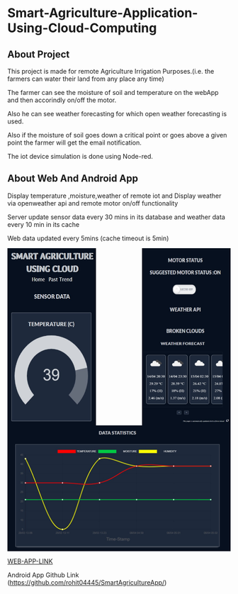 # Smart-Agriculture-Application-Using-Cloud-Computing
## About Project
This project is made for remote Agriculture Irrigation Purposes.(i.e. the farmers can water their land from any place any time)

The farmer can see the moisture of soil and temperature on the webApp and then accorindly on/off the motor.

Also he can see weather forecasting for which open weather forecasting is used.

Also if the moisture of soil goes down a critical point or goes above a given point the farmer will get the email notification.

The iot device simulation is done using Node-red.

## About Web And Android App 
Display temperature ,moisture,weather of remote iot and Display weather via openweather api and remote motor on/off functionality

Server update sensor data every 30 mins in its database  and weather data every 10 min in its cache

Web data updated every 5mins (cache timeout is 5min)

<img src="extra/img.jpg" align="left" width="200" height="400" >
<img src="extra/img3.jpg" align="right" width="200" height="200">
<img src="extra/img4.jpg" align="right" width="200" height="200">
<img src="extra/img2.jpg" align="center" >


[WEB-APP-LINK](https://project-iotdata.herokuapp.com/)

Android App Github Link (https://github.com/rohit04445/SmartAgricultureApp/)
